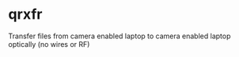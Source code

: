 # qrxfr
Transfer files from camera enabled laptop to camera enabled laptop optically (no wires or RF)
